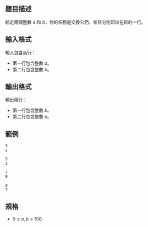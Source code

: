 ## 題目描述
給定兩個整數 $a$ 和 $b$，你的任務是交換它們，並且分別印出在新的一行。

## 輸入格式
輸入包含兩行：
- 第一行包含整數 $a$。
- 第二行包含整數 $b$。

## 輸出格式
輸出兩行：
- 第一行包含整數 $b$。
- 第二行包含整數 $a$。

## 範例

```input1
3
5
```

```output1
5
3
```

```input2
7
9
```

```output2
9
7
```

## 規格
- $0 \leq a, b \leq 100$
